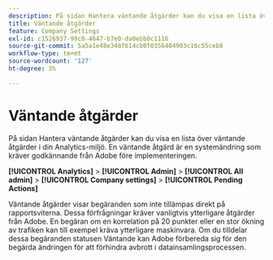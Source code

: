 ```yaml
---
description: På sidan Hantera väntande åtgärder kan du visa en lista över väntande åtgärder i din Analytics-miljö. En väntande åtgärd är en systemändring som kräver godkännande från Adobe före implementeringen.
title: Väntande åtgärder
feature: Company Settings
exl-id: c1526937-99c8-4647-b7e0-da0ebb0c1116
source-git-commit: 5a5a1e48e348f614cb0f0356404903c16c55ceb8
workflow-type: tm+mt
source-wordcount: '127'
ht-degree: 3%

---
```


# Väntande åtgärder

På sidan Hantera väntande åtgärder kan du visa en lista över väntande åtgärder i din Analytics-miljö. En väntande åtgärd är en systemändring som kräver godkännande från Adobe före implementeringen.

**[!UICONTROL Analytics]** > **[!UICONTROL Admin]** > **[!UICONTROL All admin]** > **[!UICONTROL Company settings]** > **[!UICONTROL Pending Actions]**

Väntande åtgärder visar begäranden som inte tillämpas direkt på rapportsviterna. Dessa förfrågningar kräver vanligtvis ytterligare åtgärder från Adobe. En begäran om en korrelation på 20 punkter eller en stor ökning av trafiken kan till exempel kräva ytterligare maskinvara. Om du tilldelar dessa begäranden statusen Väntande kan Adobe förbereda sig för den begärda ändringen för att förhindra avbrott i datainsamlingsprocessen.

